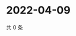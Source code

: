 # 2022-04-09

共 0 条

<!-- BEGIN WEIBO -->
<!-- 最后更新时间 Sat Apr 09 2022 05:00:50 GMT+0800 (China Standard Time) -->

<!-- END WEIBO -->
